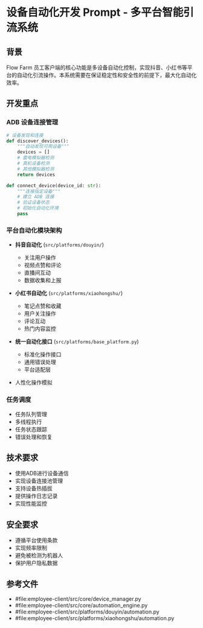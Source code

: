# 设备自动化开发 Prompt - 多平台智能引流系统

## 背景
Flow Farm 员工客户端的核心功能是多设备自动化控制，实现抖音、小红书等平台的自动化引流操作。本系统需要在保证稳定性和安全性的前提下，最大化自动化效率。

## 开发重点

### ADB 设备连接管理
```python
# 设备发现和连接
def discover_devices():
    """自动发现可用设备"""
    devices = []
    # 雷电模拟器检测
    # 真机设备检测
    # 其他模拟器检测
    return devices

def connect_device(device_id: str):
    """连接指定设备"""
    # 建立 ADB 连接
    # 验证设备状态
    # 初始化自动化环境
    pass
```

### 平台自动化模块架构
- **抖音自动化** (`src/platforms/douyin/`)
  - 关注用户操作
  - 视频点赞和评论
  - 直播间互动
  - 数据收集和上报

- **小红书自动化** (`src/platforms/xiaohongshu/`)
  - 笔记点赞和收藏
  - 用户关注操作
  - 评论互动
  - 热门内容监控

- **统一自动化接口** (`src/platforms/base_platform.py`)
  - 标准化操作接口
  - 通用错误处理
  - 平台适配层
- 人性化操作模拟

### 任务调度
- 任务队列管理
- 多线程执行
- 任务状态跟踪
- 错误处理和恢复

## 技术要求
- 使用ADB进行设备通信
- 实现设备连接池管理
- 支持设备热插拔
- 提供操作日志记录
- 实现性能监控

## 安全要求
- 遵循平台使用条款
- 实现频率限制
- 避免被检测为机器人
- 保护用户隐私数据

## 参考文件
- #file:employee-client/src/core/device_manager.py
- #file:employee-client/src/core/automation_engine.py
- #file:employee-client/src/platforms/douyin/automation.py
- #file:employee-client/src/platforms/xiaohongshu/automation.py
